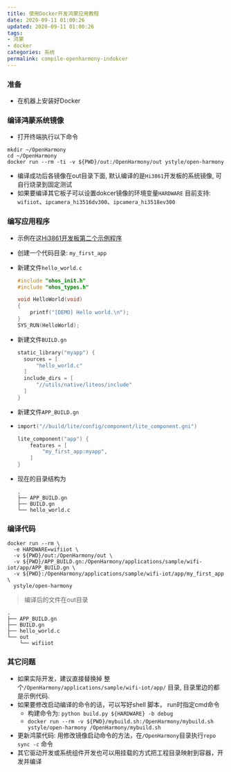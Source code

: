 ```yaml
---
title: 使用Docker开发鸿蒙应用教程
date: 2020-09-11 01:00:26
updated: 2020-09-11 01:00:26
tags:
- 鸿蒙
- docker
categories: 系统
permalink: compile-openharmony-indokcer
---
```


### 准备

- 在机器上安装好Docker

### 编译鸿蒙系统镜像

- 打开终端执行以下命令

```shell
mkdir ~/OpenHarmony
cd ~/OpenHarmony
docker run --rm -ti -v ${PWD}/out:/OpenHarmony/out ystyle/open-harmony
```

- 编译成功后各镜像在out目录下面, 默认编译的是`Hi3861`开发板的系统镜像, 可自行烧录到固定测试
- 如果要编译其它板子可以设置dokcer镜像的环境变量`HARDWARE` 目前支持: `wifiiot`、`ipcamera_hi3516dv300`、`ipcamera_hi3518ev300`

### 编写应用程序

- 示例在这[Hi3861开发板第二个示例程序](https://openharmony.gitee.com/openharmony/docs/blob/master/quick-start/Hi3861%E5%BC%80%E5%8F%91%E6%9D%BF%E7%AC%AC%E4%BA%8C%E4%B8%AA%E7%A4%BA%E4%BE%8B%E7%A8%8B%E5%BA%8F.md)
- 创建一个代码目录: `my_first_app`
- 新建文件`hello_world.c`

  ```c
  #include "ohos_init.h"
  #include "ohos_types.h"

  void HelloWorld(void)
  {
      printf("[DEMO] Hello world.\n");
  }
  SYS_RUN(HelloWorld);
  ```
- 新建文件`BUILD.gn`

  ```c
  static_library("myapp") {
    sources = [
        "hello_world.c"
    ]
    include_dirs = [
        "//utils/native/liteos/include"
    ]
  }
  ```
- 新建文件`APP_BUILD.gn`
- ```c
  import("//build/lite/config/component/lite_component.gni")

  lite_component("app") {
      features = [
          "my_first_app:myapp",
      ]
  }
  ```
- 现在的目录结构为

  ```shell
  .
  ├── APP_BUILD.gn
  ├── BUILD.gn
  └── hello_world.c
  ```

### 编译代码

```shell
docker run --rm \
  -e HARDWARE=wifiiot \
  -v ${PWD}/out:/OpenHarmony/out \
  -v ${PWD}/APP_BUILD.gn:/OpenHarmony/applications/sample/wifi-iot/app/APP_BUILD.gn \
  -v ${PWD}:/OpenHarmony/applications/sample/wifi-iot/app/my_first_app \
  ystyle/open-harmony
```

> 编译后的文件在out目录
```
.
├── APP_BUILD.gn
├── BUILD.gn
├── hello_world.c
└── out
    └── wifiiot
```


### 其它问题
- 如果实际开发，建议直接替换掉 整个`/OpenHarmony/applications/sample/wifi-iot/app/` 目录, 目录里边的都是示例代码.
- 如果要修改启动编译的命令的话，可以写好shell 脚本， run时指定cmd命令
  - 构建命令为: `python build.py ${HARDWARE} -b debug`
  - `docker run --rm -v ${PWD}/mybuild.sh:/OpenHarmony/mybuild.sh ystyle/open-harmony /OpenHarmony/mybuild.sh`
- 更新鸿蒙代码: 用修改镜像启动命令的方法，在`/OpenHarmony`目录执行`repo sync -c` 命令
- 其它驱动开发或系统组件开发也可以用挂载的方式把工程目录映射到容器，开发并编译

